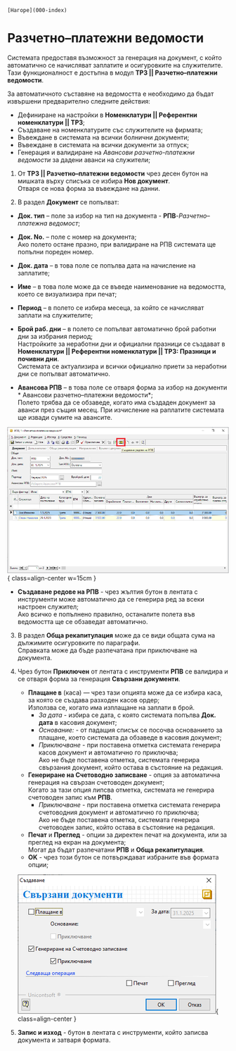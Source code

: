 ```{only} html
[Нагоре](000-index)
```

# Разчетно–платежни ведомости

Системата предоставя възможност за генерация на документ, с който автоматично се начисляват заплатите и осигуровките на служителите.  
Тази функционалност е достъпна в модул **ТРЗ || Разчетно–платежни ведомости**.  

За автоматичното съставяне на ведомостта е необходимо да бъдат извършени предварително следните действия:  

 - Дефиниране на настройки в **Номенклатури || Референтни номенклатури || ТРЗ**;  
 - Създаване на номенклатурите със служителите на фирмата;  
 - Въвеждане в системата на всички болнични документи;  
 - Въвеждане в системата на всички документи за отпуск;  
 - Генерация и валидиране на *Авансови разчетно-платежни ведомости* за дадени аванси на служители;   

1) От **ТРЗ || Разчетно–платежни ведомости** чрез десен бутон на мишката върху списъка се избира **Нов документ**.  
Отваря се нова форма за въвеждане на данни.  

2) В раздел **Документ** се попълват:  

 - **Док. тип** – поле за избор на тип на документа - **РПВ**-*Разчетно–платежна ведомост*;  

 - **Док. No.** – поле с номер на документа;  
 Ако полето остане празно, при валидиране на РПВ системата ще попълни пореден номер.  

 - **Док. дата** – в това поле се попълва дата на начисление на заплатите; 

 - **Име** – в това поле може да се въведе наименование на ведомостта, което се визуализира при печат;  

 - **Период** – в полето се избира месеца, за който се начисляват заплати на служителите;  

 - **Брой раб. дни** – в полето се попълват автоматично брой работни дни за избрания период;  
 Настройките за неработни дни и официални празници се създават в **Номенклатури || Референтни номенклатури || ТРЗ: Празници и почивни дни**.  
 Системата се актуализира и всички официално приети за неработни дни се попълват автоматично.  

 - **Авансова РПВ** – в това поле се отваря форма за избор на документи * Авансови разчетно–платежни ведомости*;  
 Полето трябва да се обзаведе, когато има създаден документ за аванси през същия месец. При изчисление на раплатите системата ще извади сумите на авансите.  

 ![](902-payroll-documents1.png){ class=align-center w=15cm }

 - **Създаване редове на РПВ** - чрез жълтия бутон в лентата с инструменти може автоматично да се генерира ред за всеки настроен служител;  
 Ако всичко е попълнено правилно, останалите полета във ведомостта  ще се обзаведат автоматично.  
 
3) В раздел **Обща рекапитулация** може да се види общата сума на дължимите осигуровките по параграфи.  
Справката може да бъде разпечатана при приключване на документа.  

4) Чрез бутон **Приключен** от лентата с инструменти **РПВ** се валидира и се отваря форма за генерация **Свързани документи**.  
    - **Плащане в** (каса) — чрез тази опцията може да се избира каса, за която се създава разходен касов ордер;  
    Използва се, когато има изплащане на заплати в брой.    
        - *За дата* - избира се дата, с която системата попълва **Док. дата** в касовия документ; 
        - *Основание:* - от падащия списък се посочва основанието за плащане, което системата да обзаведе в касовия документ;
        - *Приключване* - при поставена отметка системата генерира касов документ и автоматично го приключва;  
        Ако не бъде поставена отметка, системата генерира свързания документ, който остава в състояние на редакция. 
    - **Генериране на Счетоводно записване** - опция за автоматична генерация на свързан счетоводен документ;  
    Когато за тази опция липсва отметка, системата не генерира счетоводен запис към **РПВ**.  
        - *Приключване* - при поставена отметка системата генерира счетоводния документ и автоматично го приключва;  
        Ако не бъде поставена отметка, системата генерира счетоводен запис, който остава в състояние на редакция. 
    - **Печат** и **Преглед** - опции за директен печат на документа, или за преглед на екран на документа;    
    Могат да бъдат разпечатани **РПВ** и **Обща рекапитулация**.  
    - **OK** - чрез този бутон се потвърждават избраните във формата опции;  
    
    ![](902-payroll-documents2.png){ class=align-center }
 
5) **Запис и изход** - бутон в лентата с инструменти, който записва документа и затваря формата.  

